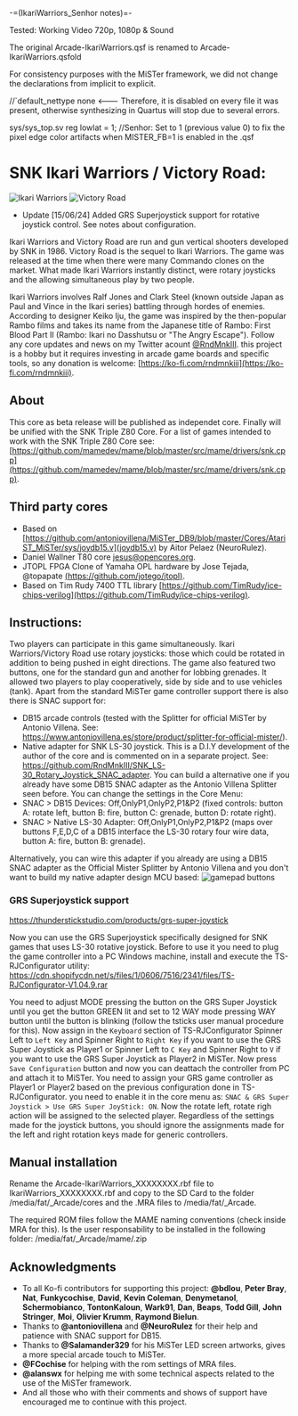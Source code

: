 -=(IkariWarriors_Senhor notes)=-

Tested: Working Video 720p, 1080p & Sound

The original Arcade-IkariWarriors.qsf is renamed to Arcade-IkariWarriors.qsfold

For consistency purposes with the MiSTer framework, we did not change the declarations from implicit to explicit.

//`default_nettype none <--- Therefore, it is disabled on every file it was present, otherwise synthesizing in Quartus will stop due to several errors.

sys/sys_top.sv reg lowlat = 1; //Senhor: Set to 1 (previous value 0) to fix the pixel edge color artifacts when MISTER_FB=1 is enabled in the .qsf

# SNK Ikari Warriors / Victory Road:
![Ikari Warriors](/docs/ikaria-warriors-flyer.jpg)
![Victory Road](/docs/victory_road.pjg.jpg)

* Update [15/06/24] Added GRS Superjoystick support for rotative joystick control. See notes about configuration.

Ikari Warriors and Victory Road are run and gun vertical shooters developed by SNK in 1986. Victory Road is the sequel to Ikari Warriors.
The game was released at the time when there were many Commando clones on the market. What made Ikari Warriors instantly distinct, were rotary joysticks and the allowing simultaneous play by two people.

Ikari Warriors involves Ralf Jones and Clark Steel (known outside Japan as Paul and Vince in the Ikari series) battling through hordes of enemies. According to designer Keiko Iju, the game was inspired by the then-popular Rambo films and takes its name from the Japanese title of Rambo: First Blood Part II (Rambo: Ikari no Dasshutsu or "The Angry Escape").
Follow any core updates and news on my Twitter acount [@RndMnkIII](https://twitter.com/RndMnkIII). this project is a hobby but it requires investing in arcade game boards and specific tools, so any donation is welcome: [https://ko-fi.com/rndmnkiii](https://ko-fi.com/rndmnkiii).

## About
This core as beta release will be published as independet core. Finally will be unified with the SNK Triple Z80 Core. For a list of games intended to work with the SNK Triple Z80 Core see:
[https://github.com/mamedev/mame/blob/master/src/mame/drivers/snk.cpp](https://github.com/mamedev/mame/blob/master/src/mame/drivers/snk.cpp).  

## Third party cores
* Based on [https://github.com/antoniovillena/MiSTer_DB9/blob/master/Cores/AtariST_MiSTer/sys/joydb15.v](joydb15.v) by Aitor Pelaez (NeuroRulez).
* Daniel Wallner T80 core [jesus@opencores.org](https://opencores.org/projects/t80).
* JTOPL FPGA Clone of Yamaha OPL hardware by Jose Tejada, @topapate [(https://github.com/jotego/jtopl)](https://github.com/jotego/jtopl).
* Based on Tim Rudy 7400 TTL library [https://github.com/TimRudy/ice-chips-verilog](https://github.com/TimRudy/ice-chips-verilog).

## Instructions:
Two players can participate in this game simultaneously. Ikari Warriors/Victory Road use rotary joysticks: those which could be rotated in addition to being pushed in eight directions. The game also featured two buttons, one for the standard gun and another for lobbing grenades. It allowed two players to play cooperatively, side by side and to use vehicles (tank).
Apart from the standard MiSTer game controller support there is also there is SNAC support for:
* DB15 arcade controls (tested with the Splitter for official MiSTer by Antonio Villena. See: https://www.antoniovillena.es/store/product/splitter-for-official-mister/).
* Native adapter for SNK LS-30 joystick. This is a D.I.Y development of the author of the core and is commented on in a separate project. See: https://github.com/RndMnkIII/SNK_LS-30_Rotary_Joystick_SNAC_adapter. You can build a alternative one if you already have some DB15 SNAC adapter as the Antonio Villena Splitter seen before.
You can change the settings in the Core Menu: 
* SNAC > DB15 Devices: Off,OnlyP1,OnlyP2,P1&P2 (fixed controls: button A: rotate left, button B: fire, button C: grenade, button D: rotate right).
* SNAC > Native LS-30 Adapter: Off,OnlyP1,OnlyP2,P1&P2 (maps over buttons F,E,D,C of a DB15 interface the LS-30 rotary four wire data, button A: fire, button B: grenade).

Alternatively, you can wire this adapter if you already are using a DB15 SNAC adapter as the Official Mister Splitter by Antonio Villena and you don't want to build my native adapter design MCU based:
![gamepad buttons](/docs/ls30_to_db15_adapter2.png)

### GRS Superjoystick support
https://thunderstickstudio.com/products/grs-super-joystick

Now you can use the GRS Superjoystick specifically designed for SNK games that uses LS-30 rotative joystick. 
Before to use it you need to plug the game controller into a PC Windows machine, install and execute the TS-RJConfigurator utility:
https://cdn.shopifycdn.net/s/files/1/0606/7516/2341/files/TS-RJConfigurator-V1.04.9.rar

You need to adjust MODE pressing the button on the GRS Super Joystick until you get the button GREEN lit and set to 12 WAY mode  pressing WAY button until the button is blinking (follow the tsticks user manual procedure for this). Now assign in the `Keyboard` section of TS-RJConfigurator Spinner Left to `Left Key` and Spinner Right to `Right Key` if you want to use the GRS Super Joystick as Player1 or Spinner Left to `C Key` and Spinner Right to `V` if you want to use the GRS Super Joystick as Player2 in MiSTer. Now press `Save Configuration` button and now you can deattach the controller from PC and attach it to MiSTer. You need to assign your GRS game controller as Player1 or Player2 based on the previous configuration done in TS-RJConfigurator.
you need to enable it in the core menu as: `SNAC & GRS Super Joystick > Use GRS Super JoyStick: ON`. Now the rotate left, rotate righ action will be assigned to the selected player.
Regardless of the settings made for the joystick buttons, you should ignore the assignments made for the left and right rotation keys made for generic controllers.

## Manual installation
Rename the Arcade-IkariWarriors_XXXXXXXX.rbf file to IkariWarriors_XXXXXXXX.rbf and copy to the SD Card to the folder  /media/fat/_Arcade/cores and the .MRA files to /media/fat/_Arcade.

The required ROM files follow the MAME naming conventions (check inside MRA for this). Is the user responsability to be installed in the following folder:
/media/fat/_Arcade/mame/<mame rom>.zip

## Acknowledgments
* To all Ko-fi contributors for supporting this project: __@bdlou__, __Peter Bray__, __Nat__, __Funkycochise__, __David__, __Kevin Coleman__, __Denymetanol__, __Schermobianco__, __TontonKaloun__, __Wark91__, __Dan__, __Beaps__, __Todd Gill__, __John Stringer__, __Moi__, __Olivier Krumm__, __Raymond Bielun__.
* Thanks to __@antoniovillena__ and __@NeuroRulez__ for their help and patience with SNAC support for DB15.
* Thanks to __@Salamander329__ for his MiSTer LED screen artworks, gives a more special arcade touch to MiSTer.
* __@FCochise__ for helping with the rom settings of MRA files.
* __@alanswx__ for helping me with some technical aspects related to the use of the MiSTer framework.
* And all those who with their comments and shows of support have encouraged me to continue with this project.



